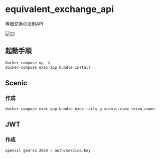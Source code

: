 # equivalent_exchange_api
等価交換の法則API

[![CI](https://github.com/koba-masa/equivalent_exchange_api/actions/workflows/ci.yml/badge.svg)](https://github.com/koba-masa/equivalent_exchange_api/actions/workflows/ci.yml)

## 起動手順
```sh
docker-compose up -d
docker-compose exec app bundle install
```

## Scenic
### 作成
```sh
docker-compose exec app bundle exec rails g scenic:view <view_name>
```

## JWT
### 作成
```sh
openssl genrsa 2024 > auth/service.key
```
